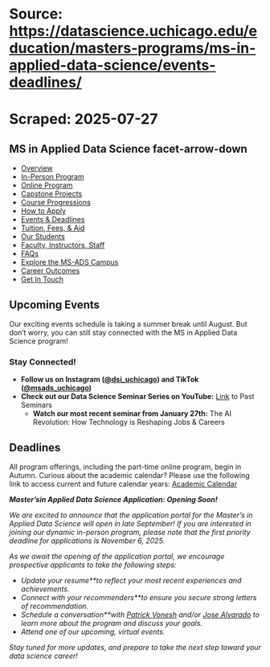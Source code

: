 # Source: https://datascience.uchicago.edu/education/masters-programs/ms-in-applied-data-science/events-deadlines/
# Scraped: 2025-07-27

## MS in Applied Data Science facet-arrow-down

- [Overview](https://datascience.uchicago.edu/education/masters-programs/ms-in-applied-data-science/)
- [In-Person Program](https://datascience.uchicago.edu/education/masters-programs/in-person-program/)
- [Online Program](https://datascience.uchicago.edu/education/masters-programs/online-program/)
- [Capstone Projects](https://datascience.uchicago.edu/education/masters-programs/ms-in-applied-data-science/capstone-projects/)
- [Course Progressions](https://datascience.uchicago.edu/education/masters-programs/ms-in-applied-data-science/course-progressions/)
- [How to Apply](https://datascience.uchicago.edu/education/masters-programs/ms-in-applied-data-science/how-to-apply/)
- [Events & Deadlines](https://datascience.uchicago.edu/education/masters-programs/ms-in-applied-data-science/events-deadlines/)
- [Tuition, Fees, & Aid](https://datascience.uchicago.edu/education/tuition-fees-aid/)
- [Our Students](https://datascience.uchicago.edu/education/masters-programs/ms-in-applied-data-science/our-students/)
- [Faculty, Instructors, Staff](https://datascience.uchicago.edu/education/masters-programs/ms-in-applied-data-science/instructors-staff/)
- [FAQs](https://datascience.uchicago.edu/education/masters-programs/ms-in-applied-data-science/faqs/)
- [Explore the MS-ADS Campus](https://datascience.uchicago.edu/explore-the-ms-ads-campus/)
- [Career Outcomes](https://datascience.uchicago.edu/education/masters-programs/ms-in-applied-data-science/career-outcomes/)
- [Get In Touch](https://apply-psd.uchicago.edu/register/?id=ef0bc7e7-7b6a-4888-92e1-0574384e9b9c&amp)

## Upcoming Events

Our exciting events schedule is taking a summer break until August. But don’t worry, you can still stay connected with the MS in Applied Data Science program!

### **Stay Connected!**

- **Follow us on Instagram ([@dsi\_uchicago](https://www.instagram.com/dsi_uchicago/)) and TikTok ([@msads\_uchicago](https://www.tiktok.com/@msads_uchicago))**
- **Check out our Data Science Seminar Series on YouTube:** [Link](https://www.youtube.com/playlist?list=PL0IrIAIuK93EonLgPKZ7oIcpt0p_j58vm) to Past Seminars
  - **Watch our most recent seminar from January 27th:** The AI Revolution: How Technology is Reshaping Jobs & Careers

## Deadlines

All program offerings, including the part-time online program, begin in Autumn. Curious about the academic calendar? Please use the following link to access current and future calendar years: [Academic Calendar](https://www.uchicago.edu/en/education-and-research/academic-calendar)

***Master’s******in Applied Data Science Application: Opening Soon!***

*We are excited to announce that the application portal for the Master’s in Applied Data Science will open in late September! If you are interested in joining our dynamic in-person program, please note that the first priority deadline for applications is November 6, 2025.*

*As we await the opening of the application portal, we encourage prospective applicants to take the following steps:*

- *Update your resume**to reflect your most recent experiences and achievements.*
- *Connect with your recommenders**to ensure you secure strong letters of recommendation.*
- *Schedule a conversation**with [Patrick Vonesh](https://apply-psd.uchicago.edu/portal/onlinemsads "https://apply-psd.uchicago.edu/portal/onlinemsads") and/or [Jose Alvarado](https://apply-psd.uchicago.edu/portal/inpersonmsads "https://apply-psd.uchicago.edu/portal/inpersonmsads") to learn more about the program and discuss your goals.*
- *Attend one of our upcoming, virtual events.*

*Stay tuned for more updates, and prepare to take the next step toward your data science career!*